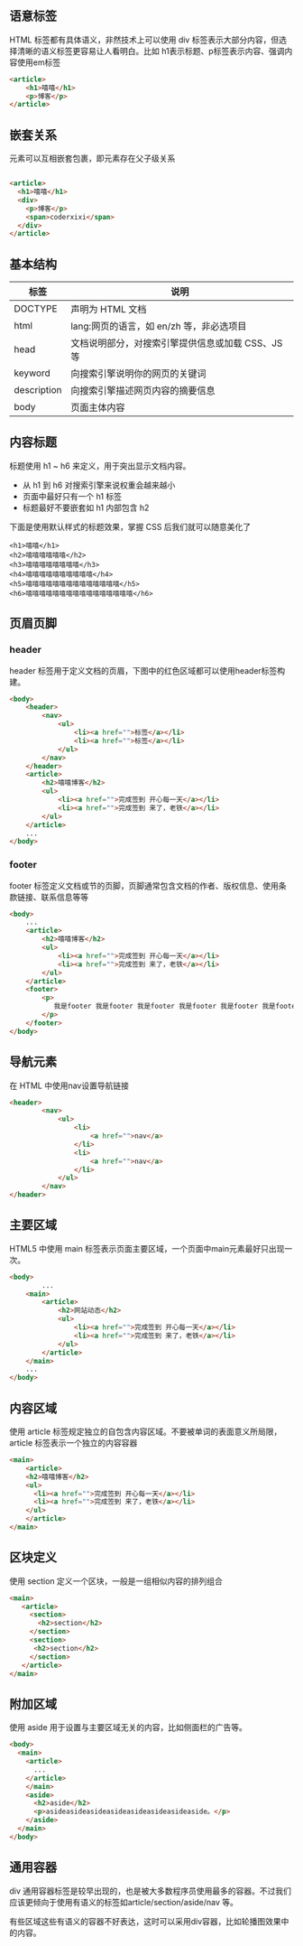 <script setup>
import H from './components/H.vue'


</script>




## 语意标签
HTML 标签都有具体语义，非然技术上可以使用 div 标签表示大部分内容，但选择清晰的语义标签更容易让人看明白。比如 h1表示标题、p标签表示内容、强调内容使用em标签

```html
<article>
	<h1>嘻嘻</h1>
	<p>博客</p>
</article>

```

## 嵌套关系

元素可以互相嵌套包裹，即元素存在父子级关系

```html

<article>
  <h1>嘻嘻</h1>
  <div>
    <p>博客</p>
    <span>coderxixi</span>
  </div>
</article>
```

## 基本结构

|  标签   | 说明  |
|  ----  | ----  |
| DOCTYPE  | 声明为 HTML 文档  |
| html  | lang:网页的语言，如 en/zh 等，非必选项目 |
| head  | 文档说明部分，对搜索引擎提供信息或加载 CSS、JS 等 |
| keyword  | 向搜索引擎说明你的网页的关键词 |
| description  | 向搜索引擎描述网页内容的摘要信息 |
| body  | 页面主体内容 |

## 内容标题

标题使用 h1 ~ h6 来定义，用于突出显示文档内容。

* 从 h1 到 h6 对搜索引擎来说权重会越来越小
* 页面中最好只有一个 h1 标签
* 标题最好不要嵌套如 h1 内部包含 h2

下面是使用默认样式的标题效果，掌握 CSS 后我们就可以随意美化了

```
<h1>嘻嘻</h1>
<h2>嘻嘻嘻嘻嘻嘻</h2>
<h3>嘻嘻嘻嘻嘻嘻嘻嘻</h3>
<h4>嘻嘻嘻嘻嘻嘻嘻嘻嘻嘻</h4>
<h5>嘻嘻嘻嘻嘻嘻嘻嘻嘻嘻嘻嘻嘻嘻</h5>
<h6>嘻嘻嘻嘻嘻嘻嘻嘻嘻嘻嘻嘻嘻嘻嘻嘻</h6>

```
<H/>

## 页眉页脚

### header
header 标签用于定义文档的页眉，下图中的红色区域都可以使用header标签构建。
```html
<body>
    <header>
        <nav>
            <ul>
                <li><a href="">标签</a></li>
                <li><a href="">标签</a></li>
            </ul>
        </nav>
    </header>
    <article>
        <h2>嘻嘻博客</h2>
        <ul>
            <li><a href="">完成签到 开心每一天</a></li>
            <li><a href="">完成签到 来了，老铁</a></li>
        </ul>
    </article>
   	...
</body>
```
### footer

footer 标签定义文档或节的页脚，页脚通常包含文档的作者、版权信息、使用条款链接、联系信息等等

```html
<body>
    ...
    <article>
        <h2>嘻嘻博客</h2>
        <ul>
            <li><a href="">完成签到 开心每一天</a></li>
            <li><a href="">完成签到 来了，老铁</a></li>
        </ul>
    </article>
    <footer>
        <p>
           我是footer 我是footer 我是footer 我是footer 我是footer 我是footer
        </p>
    </footer>
</body>

```

## 导航元素
在 HTML 中使用nav设置导航链接

```html
<header>
        <nav>
            <ul>
                <li>
                    <a href="">nav</a>
                </li>
                <li>
                    <a href="">nav</a>
                </li>
            </ul>
        </nav>
</header>
```
## 主要区域

HTML5 中使用 main 标签表示页面主要区域，一个页面中main元素最好只出现一次。

```html
<body>
		...
    <main>
        <article>
            <h2>网站动态</h2>
            <ul>
                <li><a href="">完成签到 开心每一天</a></li>
                <li><a href="">完成签到 来了，老铁</a></li>
            </ul>
        </article>
    </main>
    ...
</body>
```

## 内容区域

使用 article 标签规定独立的自包含内容区域。不要被单词的表面意义所局限，article 标签表示一个独立的内容容器

```html
<main>
	<article>
    <h2>嘻嘻博客</h2>
    <ul>
      <li><a href="">完成签到 开心每一天</a></li>
      <li><a href="">完成签到 来了，老铁</a></li>
    </ul>
	</article>
</main>
```

## 区块定义

使用 section 定义一个区块，一般是一组相似内容的排列组合

```html
<main>
   <article>
     <section>
       <h2>section</h2>
     </section>
     <section>
      <h2>section</h2>
     </section>
   </article>
</main>
```
## 附加区域

使用 aside 用于设置与主要区域无关的内容，比如侧面栏的广告等。

```html
<body>
  <main>
    <article>
      ...
    </article>
    </main>
    <aside>
      <h2>aside</h2>
      <p>asideasideasideasideasideasideasideaside。</p>
    </aside>
  </main>
</body>

```

## 通用容器

div 通用容器标签是较早出现的，也是被大多数程序员使用最多的容器。不过我们应该更倾向于使用有语义的标签如article/section/aside/nav 等。

有些区域这些有语义的容器不好表达，这时可以采用div容器，比如轮播图效果中的内容。







